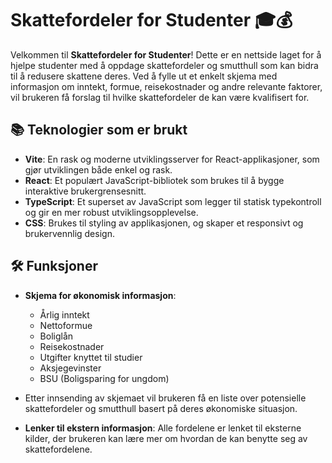 # Skattefordeler for Studenter 🎓💰

Velkommen til **Skattefordeler for Studenter**! Dette er en nettside laget for å hjelpe studenter med å oppdage skattefordeler og smutthull som kan bidra til å redusere skattene deres. Ved å fylle ut et enkelt skjema med informasjon om inntekt, formue, reisekostnader og andre relevante faktorer, vil brukeren få forslag til hvilke skattefordeler de kan være kvalifisert for.

## 📚 Teknologier som er brukt

- **Vite**: En rask og moderne utviklingsserver for React-applikasjoner, som gjør utviklingen både enkel og rask.
- **React**: Et populært JavaScript-bibliotek som brukes til å bygge interaktive brukergrensesnitt.
- **TypeScript**: Et superset av JavaScript som legger til statisk typekontroll og gir en mer robust utviklingsopplevelse.
- **CSS**: Brukes til styling av applikasjonen, og skaper et responsivt og brukervennlig design.

## 🛠️ Funksjoner

- **Skjema for økonomisk informasjon**: 
  - Årlig inntekt
  - Nettoformue
  - Boliglån
  - Reisekostnader
  - Utgifter knyttet til studier
  - Aksjegevinster
  - BSU (Boligsparing for ungdom)
  
- Etter innsending av skjemaet vil brukeren få en liste over potensielle skattefordeler og smutthull basert på deres økonomiske situasjon.
- **Lenker til ekstern informasjon**: Alle fordelene er lenket til eksterne kilder, der brukeren kan lære mer om hvordan de kan benytte seg av skattefordelene.




